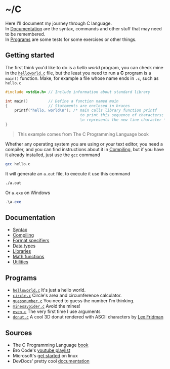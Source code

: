 # ~/C

Here I'll document my journey through C language.  
In [Documentation](#documentation) are the syntax, commands and other stuff that may need to be remembered.  
In [Programs](#programs) are some tests for some exercises or other things.

## Getting started

The first think you'd like to do is a *hello world* program, you can check mine in the [`helloworld.c`](helloworld.c) file, but the least you need to run a **C** program is a `main()` function. Make, for example a file whose name ends in `.c`, such as `hello.c`

```c
#include <stdio.h> // Include information about standard library

int main()         // Define a function named main
{                  // Statements are enclosed in braces
    printf("hello, world\n"); /* main calls library function printf
                                 to print this sequence of characters;
                                 \n represents the new line character */
}
```

> This example comes from The C Programming Language book

Whether any operating system you are using or your text editor, you need a compiler, and you can find instructions about it in [Compiling](./documentation/compiling.md), but if you have it already installed, just use the `gcc` command

```bash
gcc hello.c
```

It will generate an `a.out` file, to execute it use this command

```bash
./a.out
```

Or `a.exe` on Windows

```powershell
.\a.exe
```

## Documentation

- [Syntax](documentation/syntax.md)
- [Compiling](./documentation/compiling.md)
- [Format specifiers](documentation/format_specifiers.md)
- [Data types](documentation/data_types.md)
- [Libraries](documentation/libraries.md)
- [Math functions](documentation/maths.md)
- [Utilities](documentation/utilities.md)

## Programs

- [`helloworld.c`](helloworld.c) It's just a hello world.
- [`circle.c`](circle.c) Circle's area and circumference calculator.
- [`guessnumber.c`](./games/guessnumber.c) You need to guess the number I'm thinking.
- [`minesavoider.c`](games/minesavoider.c) Avoid the mines!
- [`even.c`](tests/even.c) The very first time I use arguments
- [`donut.c`](donut.c) A cool 3D donut rendered with ASCII characters by [Lex Fridman](https://youtu.be/DEqXNfs_HhY)

## Sources

- The C Programming Language [book](https://en.wikipedia.org/wiki/The_C_Programming_Language)
- Bro Code's [youtube playlist](https://youtube.com/playlist?list=PLZPZq0r_RZOOzY_vR4zJM32SqsSInGMwe)
- Microsoft's [get started](https://code.visualstudio.com/docs/cpp/config-linux) on linux
- DevDocs' pretty cool [documentation](https://devdocs.io/c/)
